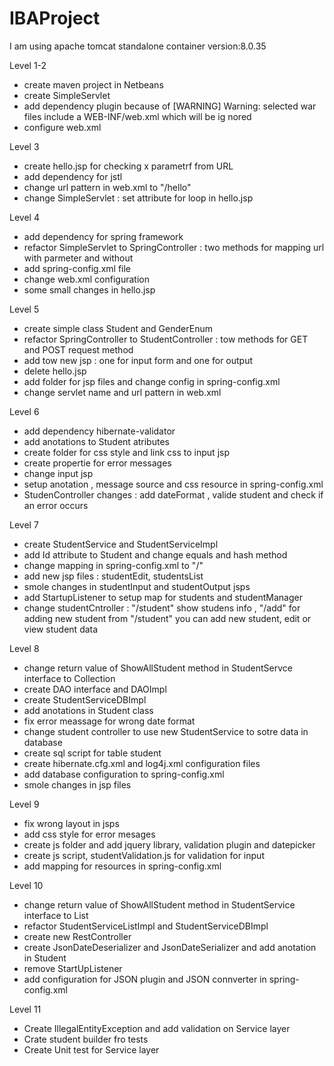 # IBAProject

I am using apache tomcat standalone container version:8.0.35

Level 1-2
- create maven project in Netbeans 
- create SimpleServlet 
- add dependency plugin because of [WARNING] Warning: selected war files include a WEB-INF/web.xml which will be ig
nored
- configure web.xml

Level 3
- create hello.jsp for checking x parametrf from URL 
- add dependency for jstl
- change url pattern in web.xml to "/hello"
- change SimpleServlet : set attribute for loop in hello.jsp 

Level 4
- add dependency for spring framework
- refactor SimpleServlet to SpringController : two methods for mapping url with parmeter and without
- add spring-config.xml file 
- change web.xml configuration 
- some small changes in hello.jsp

Level 5
- create simple class Student and GenderEnum
- refactor SpringController to StudentController : tow methods for GET and POST request method
- add tow new jsp :  one for input form and one for output
- delete hello.jsp
- add folder for jsp files and change config in spring-config.xml
- change servlet name and url pattern in web.xml

Level 6
- add dependency hibernate-validator
- add anotations to Student atributes
- create folder for css style and link css to input jsp
- create propertie for error messages
- change input jsp 
- setup anotation , message source and css resource in spring-config.xml
- StudenController changes : add dateFormat , valide student and check if an error occurs

Level 7
- create StudentService and StudentServiceImpl
- add Id attribute to Student and change equals and hash method
- change mapping in spring-config.xml to "/"
- add new jsp files : studentEdit, studentsList
- smole changes in studentInput and studentOutput jsps
- add StartupListener to setup map for students and studentManager
- change studentCntroller : "/student" show studens info , "/add" for adding new student
                            from "/student" you can add new student, edit or view student data

Level 8
- change return value of ShowAllStudent method in StudentServce interface to Collection
- create DAO interface and DAOImpl
- create StudentServiceDBImpl 
- add anotations in Student class
- fix error meassage for wrong date format 
- change student controller to use new StudentService to sotre data in database
- create sql script for table student
- create hibernate.cfg.xml and log4j.xml configuration files
- add database configuration to spring-config.xml
- smole changes in jsp files

Level 9
- fix wrong layout in jsps
- add css style for error mesages
- create js folder and add jquery library, validation plugin and datepicker
- create js script, studentValidation.js for validation for input 
- add mapping for resources in spring-config.xml

Level 10 
- change return value of ShowAllStudent method in StudentService interface to List
- refactor StudentServiceListImpl and StudentServiceDBImpl
- create new RestController
- create JsonDateDeserializer and JsonDateSerializer and add anotation in Student
- remove StartUpListener
- add configuration for JSON plugin and JSON connverter in spring-config.xml

Level 11
- Create IllegalEntityException and add validation on Service layer
- Crate student builder fro tests
- Create Unit test for Service layer
